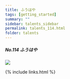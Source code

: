 ```yaml
---
title: ふうはや
tags: [getting_started]
summary: ""
sidebar: talents_sidebar
permalink: talents_114.html
folder: talents
---
```



##### No.114 ふうはや

![](https://yt3.ggpht.com/ytc/AKedOLTg11TQ_Dl1pp_sCMdcXxK5vtRSjduIEaZ1GKyNog=s176-c-k-c0x00ffffff-no-rj)




{% include links.html %}
